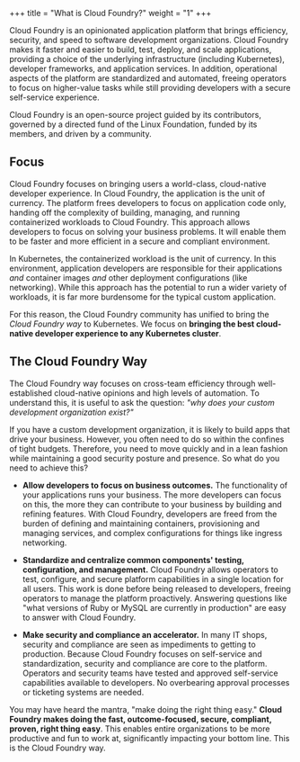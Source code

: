 +++
title = "What is Cloud Foundry?"
weight = "1"
+++

Cloud Foundry is an opinionated application platform that brings efficiency, security, and speed to software development organizations. Cloud Foundry makes it faster and easier to build, test, deploy, and scale applications, providing a choice of the underlying infrastructure (including Kubernetes), developer frameworks, and application services. In addition, operational aspects of the platform are standardized and automated, freeing operators to focus on higher-value tasks while still providing developers with a secure self-service experience.

Cloud Foundry is an open-source project guided by its contributors, governed by a directed fund of the Linux Foundation, funded by its members, and driven by a community. 

## Focus

Cloud Foundry focuses on bringing users a world-class, cloud-native developer experience. In Cloud Foundry, the application is the unit of currency. The platform frees developers to focus on application code only, handing off the complexity of building, managing, and running containerized workloads to Cloud Foundry. This approach allows developers to focus on solving your business problems. It will enable them to be faster and more efficient in a secure and compliant environment.

In Kubernetes, the containerized workload is the unit of currency. In this environment, application developers are responsible for their applications _and_ container images _and_ other deployment configurations (like networking). While this approach has the potential to run a wider variety of workloads, it is far more burdensome for the typical custom application. 

For this reason, the Cloud Foundry community has unified to bring the _Cloud Foundry way_ to Kubernetes. We focus on **bringing the best cloud-native developer experience to any Kubernetes cluster**.

## The Cloud Foundry Way

The Cloud Foundry way focuses on cross-team efficiency through well-established cloud-native opinions and high levels of automation. To understand this, it is useful to ask the question: _"why does your custom development organization exist?"_

If you have a custom development organization, it is likely to build apps that drive your business. However, you often need to do so within the confines of tight budgets. Therefore, you need to move quickly and in a lean fashion while maintaining a good security posture and presence. So what do you need to achieve this?

* **Allow developers to focus on business outcomes.** The functionality of your applications runs your business. The more developers can focus on this, the more they can contribute to your business by building and refining features. With Cloud Foundry, developers are freed from the burden of defining and maintaining containers, provisioning and managing services, and complex configurations for things like ingress networking.

* **Standardize and centralize common components' testing, configuration, and management.** Cloud Foundry allows operators to test, configure, and secure platform capabilities in a single location for all users. This work is done before being released to developers, freeing operators to manage the platform proactively. Answering questions like "what versions of Ruby or MySQL are currently in production" are easy to answer with Cloud Foundry.

* **Make security and compliance an accelerator.** In many IT shops, security and compliance are seen as impediments to getting to production. Because Cloud Foundry focuses on self-service and standardization, security and compliance are core to the platform. Operators and security teams have tested and approved self-service capabilities available to developers. No overbearing approval processes or ticketing systems are needed. 

You may have heard the mantra, "make doing the right thing easy." **Cloud Foundry makes doing the fast, outcome-focused, secure, compliant, proven, right thing easy**. This enables entire organizations to be more productive and fun to work at, significantly impacting your bottom line. This is the Cloud Foundry way.
